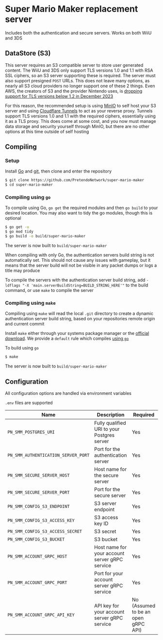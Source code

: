# Super Mario Maker replacement server
Includes both the authentication and secure servers. Works on both WiiU and 3DS

## DataStore (S3)
This server requires an S3 compatible server to store user generated content. The WiiU and 3DS only support TLS versions 1.0 and 1.1 with RSA SSL ciphers, so an S3 server supporting these is required. The server must also support presigned `POST` URLs. This does not leave many options, as nearly all S3 cloud providers no longer support one of these 2 things. Even AWS, the creators of S3 and the provider Nintendo uses, is [dropping support for TLS versions below 1.2 in December 2023](https://aws.amazon.com/blogs/security/tls-1-2-required-for-aws-endpoints/)

For this reason, the recommended setup is using [MinIO](https://min.io/) to self host your S3 server and using [Cloudflare Tunnels](https://developers.cloudflare.com/cloudflare-one/connections/connect-networks/) to act as your reverse proxy. Tunnels support TLS versions 1.0 and 1.1 with the required ciphers, essentially using it as a TLS proxy. This does come at some cost, and you now must manage data storage and security yourself through MinIO, but there are no other options at this time outside of self hosting

## Compiling

### Setup
Install [Go](https://go.dev/doc/install) and [git](https://git-scm.com/downloads), then clone and enter the repository

```bash
$ git clone https://github.com/PretendoNetwork/super-mario-maker
$ cd super-mario-maker
```

### Compiling using `go`
To compile using Go, `go get` the required modules and then `go build` to your desired location. You may also want to tidy the go modules, though this is optional

```bash
$ go get -u
$ go mod tidy
$ go build -o build/super-mario-maker
```

The server is now built to `build/super-mario-maker`

When compiling with only Go, the authentication servers build string is not automatically set. This should not cause any issues with gameplay, but it means that the server build will not be visible in any packet dumps or logs a title may produce

To compile the servers with the authentication server build string, add `-ldflags "-X 'main.serverBuildString=BUILD_STRING_HERE'"` to the build command, or use `make` to compile the server

### Compiling using `make`
Compiling using `make` will read the local `.git` directory to create a dynamic authentication server build string, based on your repositories remote origin and current commit

Install `make` either through your systems package manager or the [official download](https://www.gnu.org/software/make/). We provide a `default` rule which compiles [using `go`](#compiling-using-go)

To build using `go`

```bash
$ make
```

The server is now built to `build/super-mario-maker`

## Configuration
All configuration options are handled via environment variables

`.env` files are supported

| Name                                | Description                                                           | Required                                      |
|-------------------------------------|-----------------------------------------------------------------------|-----------------------------------------------|
| `PN_SMM_POSTGRES_URI`               | Fully qualified URI to your Postgres server                           | Yes                                           |
| `PN_SMM_AUTHENTICATION_SERVER_PORT` | Port for the authentication server                                    | Yes                                           |
| `PN_SMM_SECURE_SERVER_HOST`         | Host name for the secure server                                       | Yes                                           |
| `PN_SMM_SECURE_SERVER_PORT`         | Port for the secure server                                            | Yes                                           |
| `PN_SMM_CONFIG_S3_ENDPOINT`         | S3 server endpoint                                                    | Yes                                           |
| `PN_SMM_CONFIG_S3_ACCESS_KEY`       | S3 access key ID                                                      | Yes                                           |
| `PN_SMM_CONFIG_S3_ACCESS_SECRET`    | S3 secret                                                             | Yes                                           |
| `PN_SMM_CONFIG_S3_BUCKET`           | S3 bucket                                                             | Yes                                           |
| `PN_SMM_ACCOUNT_GRPC_HOST`          | Host name for your account server gRPC service                        | Yes                                           |
| `PN_SMM_ACCOUNT_GRPC_PORT`          | Port for your account server gRPC service                             | Yes                                           |
| `PN_SMM_ACCOUNT_GRPC_API_KEY`       | API key for your account server gRPC service                          | No (Assumed to be an open gRPC API)           |
